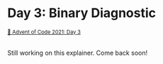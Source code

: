 # Day 3: Binary Diagnostic

<small>
  <a href="https://adventofcode.com/2021/day/3">🔗 Advent of Code 2021: Day 3</a>
</small><br><br>

Still working on this explainer. Come back soon!